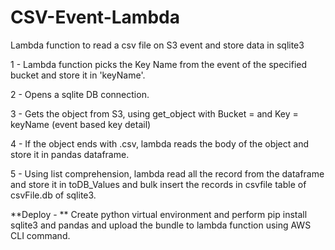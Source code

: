 # CSV-Event-Lambda
Lambda function to read a csv file on S3 event and store data in sqlite3

1 - Lambda function picks the Key Name from the event of the specified bucket and store it in 'keyName'.

2 - Opens a sqlite DB connection.

3 - Gets the object from S3, using get_object with Bucket = <your bucket name> and Key = keyName (event based key detail)
 
4 - If the object ends with .csv, lambda reads the body of the object and store it in pandas dataframe.
 
5 - Using list comprehension, lambda read all the record from the dataframe and store it in toDB_Values and bulk insert the records in csvfile table of csvFile.db of sqlite3.
 
  
**Deploy - ** Create python virtual environment and perform pip install sqlite3 and pandas and upload the bundle to lambda function using AWS CLI command.
